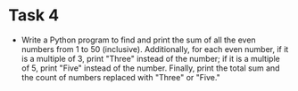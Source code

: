 # Task 4

- Write a Python program to find and print the sum of all the even numbers from 1 to 50 (inclusive). Additionally, for each even number, if it is a multiple of 3, print "Three" instead of the number; if it is a multiple of 5, print "Five" instead of the number. Finally, print the total sum and the count of numbers replaced with "Three" or "Five."
